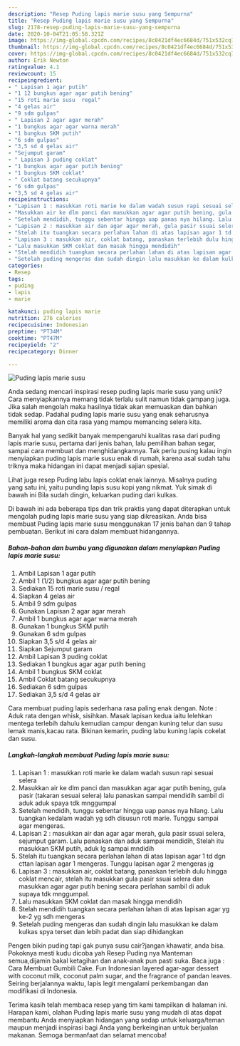 ```yaml
---
description: "Resep Puding lapis marie susu yang Sempurna"
title: "Resep Puding lapis marie susu yang Sempurna"
slug: 2178-resep-puding-lapis-marie-susu-yang-sempurna
date: 2020-10-04T21:05:58.321Z
image: https://img-global.cpcdn.com/recipes/8c0421df4ec6684d/751x532cq70/puding-lapis-marie-susu-foto-resep-utama.jpg
thumbnail: https://img-global.cpcdn.com/recipes/8c0421df4ec6684d/751x532cq70/puding-lapis-marie-susu-foto-resep-utama.jpg
cover: https://img-global.cpcdn.com/recipes/8c0421df4ec6684d/751x532cq70/puding-lapis-marie-susu-foto-resep-utama.jpg
author: Erik Newton
ratingvalue: 4.1
reviewcount: 15
recipeingredient:
- " Lapisan 1 agar putih"
- "1 12 bungkus agar agar putih bening"
- "15 roti marie susu  regal"
- "4 gelas air"
- "9 sdm gulpas"
- " Lapisan 2 agar agar merah"
- "1 bungkus agar agar warna merah"
- "1 bungkus SKM putih"
- "6 sdm gulpas"
- "3,5 sd 4 gelas air"
- "Sejumput garam"
- " Lapisan 3 puding coklat"
- "1 bungkus agar agar putih bening"
- "1 bungkus SKM coklat"
- " Coklat batang secukupnya"
- "6 sdm gulpas"
- "3,5 sd 4 gelas air"
recipeinstructions:
- "Lapisan 1 : masukkan roti marie ke dalam wadah susun rapi sesuai selera"
- "Masukkan air ke dlm panci dan masukkan agar agar putih bening, gula pasir (takaran sesuai selera) lalu panaskan sampai mendidih sambil di aduk aduk spaya tdk mnggumpal"
- "Setelah mendidih, tunggu sebentar hingga uap panas nya hilang. Lalu tuangkan kedalam wadah yg sdh disusun roti marie. Tunggu sampai agar mengeras."
- "Lapisan 2 : masukkan air dan agar agar merah, gula pasir ssuai selera, sejumput garam. Lalu panaskan dan aduk sampai mendidih, Stelah itu masukkan SKM putih, aduk lg sampai mndidih"
- "Stelah itu tuangkan secara perlahan lahan di atas lapisan agar 1 td dgn cttan lapisan agar 1 mengeras. Tunggu lapisan agar 2 mengeras jg"
- "Lapisan 3 : masukkan air, coklat batang, panaskan terlebih dulu hingga coklat mencair, stelah itu masukkan gula pasir ssuai selera dan masukkan agar agar putih bening secara perlahan sambil di aduk supaya tdk mnggumpal."
- "Lalu masukkan SKM coklat dan masak hingga mendidih"
- "Stelah mendidih tuangkan secara perlahan lahan di atas lapisan agar yg ke-2 yg sdh mengeras"
- "Setelah puding mengeras dan sudah dingin lalu masukkan ke dalam kulkas spya terset dan lebih padat dan siap dihidangkan"
categories:
- Resep
tags:
- puding
- lapis
- marie

katakunci: puding lapis marie 
nutrition: 276 calories
recipecuisine: Indonesian
preptime: "PT34M"
cooktime: "PT47M"
recipeyield: "2"
recipecategory: Dinner

---
```



![Puding lapis marie susu](https://img-global.cpcdn.com/recipes/8c0421df4ec6684d/751x532cq70/puding-lapis-marie-susu-foto-resep-utama.jpg)

Anda sedang mencari inspirasi resep puding lapis marie susu yang unik? Cara menyiapkannya memang tidak terlalu sulit namun tidak gampang juga. Jika salah mengolah maka hasilnya tidak akan memuaskan dan bahkan tidak sedap. Padahal puding lapis marie susu yang enak seharusnya memiliki aroma dan cita rasa yang mampu memancing selera kita.

Banyak hal yang sedikit banyak mempengaruhi kualitas rasa dari puding lapis marie susu, pertama dari jenis bahan, lalu pemilihan bahan segar, sampai cara membuat dan menghidangkannya. Tak perlu pusing kalau ingin menyiapkan puding lapis marie susu enak di rumah, karena asal sudah tahu triknya maka hidangan ini dapat menjadi sajian spesial.

Lihat juga resep Puding labu lapis coklat enak lainnya. Misalnya puding yang satu ini, yaitu punding lapis susu kopi yang nikmat. Yuk simak di bawah ini Bila sudah dingin, keluarkan puding dari kulkas.


Di bawah ini ada beberapa tips dan trik praktis yang dapat diterapkan untuk mengolah puding lapis marie susu yang siap dikreasikan. Anda bisa membuat Puding lapis marie susu menggunakan 17 jenis bahan dan 9 tahap pembuatan. Berikut ini cara dalam membuat hidangannya.

<!--inarticleads1-->

##### Bahan-bahan dan bumbu yang digunakan dalam menyiapkan Puding lapis marie susu:

1. Ambil  Lapisan 1 agar putih
1. Ambil 1 (1/2) bungkus agar agar putih bening
1. Sediakan 15 roti marie susu / regal
1. Siapkan 4 gelas air
1. Ambil 9 sdm gulpas
1. Gunakan  Lapisan 2 agar agar merah
1. Ambil 1 bungkus agar agar warna merah
1. Gunakan 1 bungkus SKM putih
1. Gunakan 6 sdm gulpas
1. Siapkan 3,5 s/d 4 gelas air
1. Siapkan Sejumput garam
1. Ambil  Lapisan 3 puding coklat
1. Sediakan 1 bungkus agar agar putih bening
1. Ambil 1 bungkus SKM coklat
1. Ambil  Coklat batang secukupnya
1. Sediakan 6 sdm gulpas
1. Sediakan 3,5 s/d 4 gelas air


Cara membuat puding lapis sederhana rasa paling enak dengan. Note : Aduk rata dengan whisk, sisihkan. Masak lapisan kedua iaitu lelehkan mentega terlebih dahulu kemudian campur dengan kuning telur dan susu lemak manis,kacau rata. Bikinan kemarin, puding labu kuning lapis cokelat dan susu. 

<!--inarticleads2-->

##### Langkah-langkah membuat Puding lapis marie susu:

1. Lapisan 1 : masukkan roti marie ke dalam wadah susun rapi sesuai selera
1. Masukkan air ke dlm panci dan masukkan agar agar putih bening, gula pasir (takaran sesuai selera) lalu panaskan sampai mendidih sambil di aduk aduk spaya tdk mnggumpal
1. Setelah mendidih, tunggu sebentar hingga uap panas nya hilang. Lalu tuangkan kedalam wadah yg sdh disusun roti marie. Tunggu sampai agar mengeras.
1. Lapisan 2 : masukkan air dan agar agar merah, gula pasir ssuai selera, sejumput garam. Lalu panaskan dan aduk sampai mendidih, Stelah itu masukkan SKM putih, aduk lg sampai mndidih
1. Stelah itu tuangkan secara perlahan lahan di atas lapisan agar 1 td dgn cttan lapisan agar 1 mengeras. Tunggu lapisan agar 2 mengeras jg
1. Lapisan 3 : masukkan air, coklat batang, panaskan terlebih dulu hingga coklat mencair, stelah itu masukkan gula pasir ssuai selera dan masukkan agar agar putih bening secara perlahan sambil di aduk supaya tdk mnggumpal.
1. Lalu masukkan SKM coklat dan masak hingga mendidih
1. Stelah mendidih tuangkan secara perlahan lahan di atas lapisan agar yg ke-2 yg sdh mengeras
1. Setelah puding mengeras dan sudah dingin lalu masukkan ke dalam kulkas spya terset dan lebih padat dan siap dihidangkan


Pengen bikin puding tapi gak punya susu cair?jangan khawatir, anda bisa. Pokoknya mesti kudu dicoba yah Resep Puding nya Manteman semua,dijamin bakal ketagihan dan anak-anak pun pasti suka. Baca juga : Cara Membuat Gumbili Cake. Fun Indonesian layered agar-agar dessert with coconut milk, coconut palm sugar, and the fragrance of pandan leaves. Seiring berjalannya waktu, lapis legit mengalami perkembangan dan modifikasi di Indonesia. 

Terima kasih telah membaca resep yang tim kami tampilkan di halaman ini. Harapan kami, olahan Puding lapis marie susu yang mudah di atas dapat membantu Anda menyiapkan hidangan yang sedap untuk keluarga/teman maupun menjadi inspirasi bagi Anda yang berkeinginan untuk berjualan makanan. Semoga bermanfaat dan selamat mencoba!
